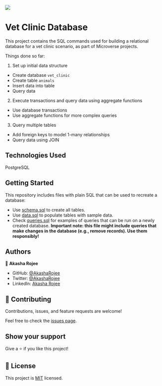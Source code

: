 ![](https://img.shields.io/badge/Microverse-blueviolet)

# Vet Clinic Database

This project contains the SQL commands used for building a relational database for a vet clinic scenario, as part of Microverse projects.

Things done so far:

1. Set up initial data structure

- Create database `vet_clinic`
- Create table `animals`
- Insert data into table
- Query data

2. Execute transactions and query data using aggregate functions

- Use database transactions
- Use aggregate functions for more complex queries

3. Query multiple tables

- Add foreign keys to model 1-many relationships
- Query data using JOIN

## Technologies Used

PostgreSQL

## Getting Started

This repository includes files with plain SQL that can be used to recreate a database:

- Use [schema.sql](./schema.sql) to create all tables.
- Use [data.sql](./data.sql) to populate tables with sample data.
- Check [queries.sql](./queries.sql) for examples of queries that can be run on a newly created database. **Important note: this file might include queries that make changes in the database (e.g., remove records). Use them responsibly!**


## Authors

👤 **Akasha Rojee**

- GitHub: [@AkashaRojee](https://github.com/AkashaRojee)
- Twitter: [@AkashaRojee](https://twitter.com/AkashaRojee)
- LinkedIn: [Akasha Rojee](https://linkedin.com/in/AkashaRojee)

## 🤝 Contributing

Contributions, issues, and feature requests are welcome!

Feel free to check the [issues page](../../../issues/).

## Show your support

Give a ⭐️ if you like this project!

## 📝 License

This project is [MIT](./MIT.md) licensed.
